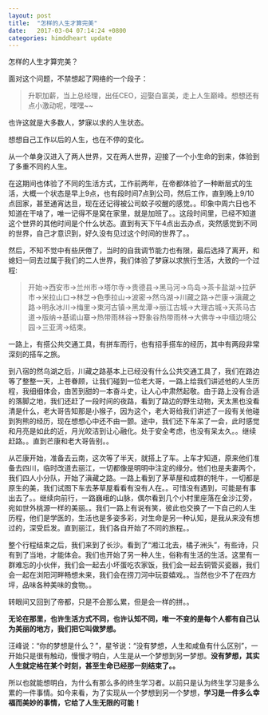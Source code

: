 ```yaml
---
layout: post
title:  "怎样的人生才算完美"
date:   2017-03-04 07:14:24 +0800
categories: himddheart update
---
```


怎样的人生才算完美？

面对这个问题，不禁想起了网络的一个段子：

>升职加薪，当上总经理，出任CEO，迎娶白富美，走上人生巅峰。想想还有点小激动呢，嘿嘿~~ 

也许这就是大多数人，梦寐以求的人生状态。

想想自己工作以后的人生，也在不停的变化。

从一个单身汉进入了两人世界，又在两人世界，迎接了一个小生命的到来，体验到了多重不同的人生。

在这期间也体验了不同的生活方式，工作前两年，在帝都体验了一种断层式的生活，大概一个状态是早上9点，也有段时间7点到公司，然后工作，直到晚上9/10点回家，甚至通宵达旦，现在还记得被公司蚊子咬醒的感觉。。印象中周六日也不知道在干啥了，唯一记得不是窝在家里，就是加班了。。这段时间里，已经不知道这个世界的其他时间是个什么状态。直到有天下午4点出去办点，突然感觉到不同的世界，自己才意识到，好久没有见过这个时间的世界了。。

然后，不知不觉中有些厌倦了，当时的自我调节能力也有限，最后选择了离开，和媳妇一同去过属于我们的二人世界，我们体验了梦寐以求旅行生活，大致的一个过程:

>开始->西安市->兰州市->塔尔寺->贵德县->黑马河->鸟岛->茶卡盐湖->拉萨市->米拉山口->林芝->色季拉山->波密->然乌湖->川藏之路->芒康->滇藏之路->明永冰川->梅里->束河古镇->黑龙潭->丽江古城->大理古城->天茶马古道->版纳->基诺山寨->热带雨林谷->野象谷热带雨林->大佛寺->中缅边境公园->三亚湾->结束。

一路上，有搭公共交通工具，有拼车而行，也有招手搭车的经历，其中有两段非常深刻的搭车之旅。

到八宿的然乌湖之后，川藏之路基本上已经没有什么公共交通工具了，我们在路边等了整整一天，上苍眷顾，让我们碰到一位老大哥，一路上给我们讲述他的人生历程，我细细体会，由苦到甜的一本奋斗史，让人心中肃然起敬。由于路上没有合适的落脚之地，我们还赶了一段时间的夜路，看到了路边的野生动物，天太黑也没看清是什么，老大哥告知那是小猴子，因为这个，老大哥给我们讲述了一段有关他碰到狗熊的经历，现在想想心中还不由一颤。途中，我们还下车呆了一会，此时感觉和月亮是如此的近，月光皎洁到让心融化。处于安全考虑，也没有呆太久。。继续赶路。。直到芒康和老大哥告别。。

从芒康开始，准备去云南，这次等了半天，就搭上了车。上车才知道，原来他们准备去四川，临时改道去丽江，一切都像是明明中注定的缘分。他们也是夫妻两个，我们四人小分队，开始了滇藏之路。一路上看到了茅草屋和成群的牦牛，一切都是原生的美，我们试图下车去茅草屋看看有没有人在。。可惜没有遇到，可能是有事出去了。。继续向前行，一路巍峨的山脉，偶尔看到几个小村里座落在金沙江旁，宛如世外桃源一样的美丽。。我们一路上有说有笑，彼此也交换了一下自己的人生历程，他们是学医的，生活也是多姿多彩，对生命是另一种认知，是我从来没有想过的，深受启发。直到丽江，我们各自开始了不同的旅程。。

整个行程结束之后，我们来到了长沙。看到了“湘江北去，橘子洲头”，有些诗，只有到了当地，才能体会。我们也开始了另一种人生，俗称有生活的生活。这里有一群难忘的小伙伴，我们会一起去小坏蛋吃农家饭，我们会一起去铜管买瓷器，我们会一起在浏阳河畔畅想未来，我们会在捞刀河中玩耍嬉戏。。当然也少不了在四方坪，品味各种美味的食物。。

转眼间又回到了帝都，只是不会那么累，但是会一样的拼。。

**无论在那里，也许生活方式不同，也许认知不同，唯一不变的是每个人都有自己认为美丽的地方，我们把它叫做梦想。**

汪峰说：“你的梦想是什么？”，星爷说：“没有梦想，人生和咸鱼有什么区别”，一开始只是很有触动，慢慢才明白，人生是从一个梦想到另一梦想。**没有梦想，其实人生就定格在某个时刻，甚至生命已经那一刻结束了。。**

所以也就能想明白，为什么有那么多的终生学习者。以前只是认为终生学习是多么累的一件事情。如今来看，为了实现从一个梦想到另一个梦想，**学习是一件多么幸福而美妙的事情，它给了人生无限的可能！**


